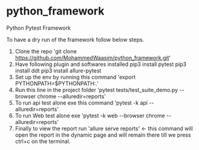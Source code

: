 # python_framework
Python Pytest Framework


To have a dry run of the framework follow below steps.
1. Clone the repo 'git clone https://github.com/MohammedWaasim/python_framework.git'
2. Have following plugin and softwares installed
  pip3 install pytest
  pip3 install ddt
  pip3 install allure-pytest
3. Set up the env by running this command 'export PYTHONPATH=$PYTHONPATH:.'
4. Run this line in the project folder 'pytest tests/test_suite_demo.py --browser chrome --alluredir=reports'
5. To run api test alone exe this command 'pytest -k api --alluredir=reports'
7. To run Web test alone exe 'pytest -k web --browser chrome --alluredir=reports'
6. Finally to view the report run 'allure serve reports' <- this command will open the report in the dynamic page and
will remain there till we press ctrl+c on the terminal.
  
